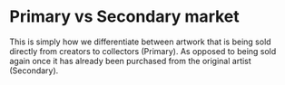 # Primary vs Secondary market

This is simply how we differentiate between artwork that is being sold directly from creators to collectors (Primary). As opposed to being sold again once it has already been purchased from the original artist (Secondary).
